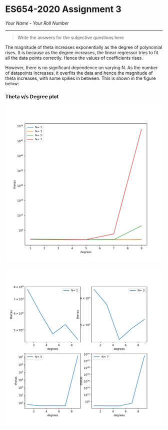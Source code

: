 # ES654-2020 Assignment 3

*Your Name* - *Your Roll Number*

------

> Write the answers for the subjective questions here

The magnitude of theta increases exponentially as the degree of polynomial rises. 
It is because as the degree increases, the linear regressor tries to fit all the data points correctly. Hence the values of coefficients rises.

However, there is no significant dependence on varying N. As the number of datapoints increases, it overfits the data and hence the magnitude of theta increases, with some spikes in between. This is shown in the figure below:

### Theta v/s Degree plot

![plot](./figures/q6_comb7.png)

![plot](./figures/q6_ind7.png)